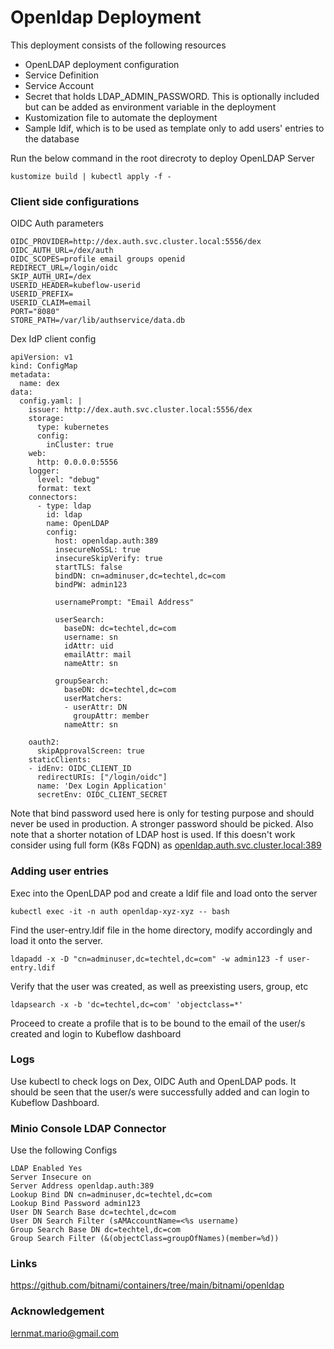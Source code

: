 # Openldap Deployment
This deployment consists of the following resources

* OpenLDAP deployment configuration
* Service Definition
* Service Account
* Secret that holds LDAP_ADMIN_PASSWORD. This is optionally included but can be added as environment variable in the deployment
* Kustomization file to automate the deployment
* Sample ldif, which is to be used as template only to add users' entries to the database

Run the below command in the root direcroty to deploy OpenLDAP Server
```
kustomize build | kubectl apply -f - 
```
### Client side configurations

OIDC Auth parameters

```
OIDC_PROVIDER=http://dex.auth.svc.cluster.local:5556/dex
OIDC_AUTH_URL=/dex/auth
OIDC_SCOPES=profile email groups openid
REDIRECT_URL=/login/oidc
SKIP_AUTH_URI=/dex
USERID_HEADER=kubeflow-userid
USERID_PREFIX=
USERID_CLAIM=email
PORT="8080"
STORE_PATH=/var/lib/authservice/data.db
```

Dex IdP client config

```
apiVersion: v1
kind: ConfigMap
metadata:
  name: dex
data:
  config.yaml: |
    issuer: http://dex.auth.svc.cluster.local:5556/dex
    storage:
      type: kubernetes
      config:
        inCluster: true
    web:
      http: 0.0.0.0:5556
    logger:
      level: "debug"
      format: text
    connectors:
      - type: ldap
        id: ldap
        name: OpenLDAP
        config:
          host: openldap.auth:389
          insecureNoSSL: true
          insecureSkipVerify: true
          startTLS: false
          bindDN: cn=adminuser,dc=techtel,dc=com
          bindPW: admin123

          usernamePrompt: "Email Address"

          userSearch:
            baseDN: dc=techtel,dc=com
            username: sn
            idAttr: uid
            emailAttr: mail
            nameAttr: sn
          
          groupSearch:
            baseDN: dc=techtel,dc=com
            userMatchers:
            - userAttr: DN
              groupAttr: member
            nameAttr: sn

    oauth2:
      skipApprovalScreen: true
    staticClients:
    - idEnv: OIDC_CLIENT_ID
      redirectURIs: ["/login/oidc"]
      name: 'Dex Login Application'
      secretEnv: OIDC_CLIENT_SECRET
```
Note that bind password used here is only for testing purpose and should never be used in production. A stronger password should be picked. Also note that a shorter notation of LDAP host is used. If this doesn't work consider using full form (K8s FQDN) as <u> openldap.auth.svc.cluster.local:389 </u>

### Adding user entries

Exec into the OpenLDAP pod and create a ldif file and load onto the server

```
kubectl exec -it -n auth openldap-xyz-xyz -- bash
```
Find the user-entry.ldif file in the home directory, modify accordingly and load it onto the server.
```
ldapadd -x -D "cn=adminuser,dc=techtel,dc=com" -w admin123 -f user-entry.ldif
```
Verify that the user was created, as well as preexisting users, group, etc
```
ldapsearch -x -b 'dc=techtel,dc=com' 'objectclass=*'
```
Proceed to create a profile that is to be bound to the email of the user/s created and login to Kubeflow dashboard

### Logs
Use kubectl to check logs on Dex, OIDC Auth and OpenLDAP pods. It should be seen that the user/s were successfully added and can login to Kubeflow Dashboard.

### Minio Console LDAP Connector

Use the following Configs
```
LDAP Enabled Yes
Server Insecure on
Server Address openldap.auth:389
Lookup Bind DN cn=adminuser,dc=techtel,dc=com
Lookup Bind Password admin123
User DN Search Base dc=techtel,dc=com
User DN Search Filter (sAMAccountName=<%s username)
Group Search Base DN dc=techtel,dc=com
Group Search Filter (&(objectClass=groupOfNames)(member=%d))
```
### Links
https://github.com/bitnami/containers/tree/main/bitnami/openldap

### Acknowledgement
lernmat.mario@gmail.com